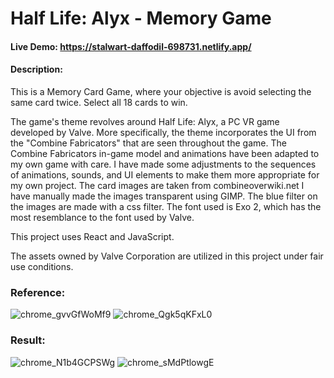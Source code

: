 # Half Life: Alyx - Memory Game
#### Live Demo: https://stalwart-daffodil-698731.netlify.app/
#### Description:
This is a Memory Card Game, where your objective is avoid selecting the same card twice.
Select all 18 cards to win.

The game's theme revolves around Half Life: Alyx, a PC VR game developed by Valve.
More specifically, the theme incorporates the UI from the "Combine Fabricators" that are seen throughout the game.
The Combine Fabricators in-game model and animations have been adapted to my own game with care.
I have made some adjustments to the sequences of animations, sounds, and UI elements to make them more appropriate for my own project.
The card images are taken from combineoverwiki.net
I have manually made the images transparent using GIMP.
The blue filter on the images are made with a css filter.
The font used is Exo 2, which has the most resemblance to the font used by Valve.

This project uses React and JavaScript.

The assets owned by Valve Corporation are utilized in this project under fair use conditions.

### Reference:
![chrome_gvvGfWoMf9](https://github.com/Grelgn/HLA-Memory-Game/assets/86077715/86aadfc3-dcf1-4545-b63a-a9f6ef8d90ce)
![chrome_Qgk5qKFxL0](https://github.com/Grelgn/HLA-Memory-Game/assets/86077715/4c9949f0-0df3-45e8-abb2-3f9a19f4e206)

### Result:

![chrome_N1b4GCPSWg](https://github.com/Grelgn/HLA-Memory-Game/assets/86077715/f2c8ff9b-b162-47d2-b90f-ea18ccfb683d)
![chrome_sMdPtlowgE](https://github.com/Grelgn/HLA-Memory-Game/assets/86077715/b1e73516-0cf5-4e42-b915-b07f66977be7)
